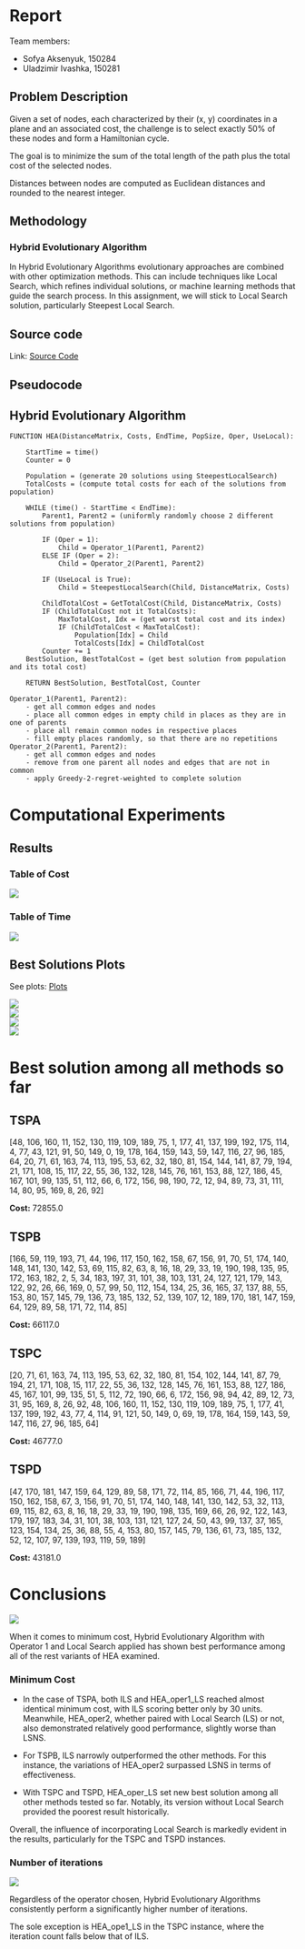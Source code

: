 # Report

Team members:

- Sofya Aksenyuk, 150284
- Uladzimir Ivashka, 150281

## Problem Description

Given a set of nodes, each characterized by their (x, y) coordinates in a plane and an associated cost, the challenge is to select exactly 50% of these nodes and form a Hamiltonian cycle. 

The goal is to minimize the sum of the total length of the path plus the total cost of the selected nodes. 

Distances between nodes are computed as Euclidean distances and rounded to the nearest integer. 

## Methodology

### Hybrid Evolutionary Algorithm

In Hybrid Evolutionary Algorithms evolutionary approaches are combined with other optimization methods. This can include techniques like Local Search, which refines individual solutions, or machine learning methods that guide the search process. In this assignment, we will stick to Local Search solution, particularly Steepest Local Search.

## Source code

Link: [Source Code](https://github.com/aksenyuk/evolutionary-computation/blob/main/large-scale-neighborhood-search/hybrid-evol-algo/hybrid_evol_algo.ipynb)

<div style="page-break-after: always"></div>

## Pseudocode

## Hybrid Evolutionary Algorithm

    FUNCTION HEA(DistanceMatrix, Costs, EndTime, PopSize, Oper, UseLocal):
    
        StartTime = time()
        Counter = 0
    
        Population = (generate 20 solutions using SteepestLocalSearch)
        TotalCosts = (compute total costs for each of the solutions from population)
    
        WHILE (time() - StartTime < EndTime):
            Parent1, Parent2 = (uniformly randomly choose 2 different solutions from population)
    
            IF (Oper = 1):
                Child = Operator_1(Parent1, Parent2)
            ELSE IF (Oper = 2):
                Child = Operator_2(Parent1, Parent2)
    
            IF (UseLocal is True):
                Child = SteepestLocalSearch(Child, DistanceMatrix, Costs)
    
            ChildTotalCost = GetTotalCost(Child, DistanceMatrix, Costs)
            IF (ChildTotalCost not it TotalCosts):
                MaxTotalCost, Idx = (get worst total cost and its index)
                IF (ChildTotalCost < MaxTotalCost):
                    Population[Idx] = Child
                    TotalCosts[Idx] = ChildTotalCost
            Counter += 1
        BestSolution, BestTotalCost = (get best solution from population and its total cost)
    
        RETURN BestSolution, BestTotalCost, Counter
    
    Operator_1(Parent1, Parent2):
        - get all common edges and nodes
        - place all common edges in empty child in places as they are in one of parents
        - place all remain common nodes in respective places
        - fill empty places randomly, so that there are no repetitions
    Operator_2(Parent1, Parent2):
        - get all common edges and nodes
        - remove from one parent all nodes and edges that are not in common
        - apply Greedy-2-regret-weighted to complete solution


<div style="page-break-after: always"></div>

# Computational Experiments

## Results

### Table of Cost

<img src="plots/costs.png"/>

<div style="page-break-after: always"></div>

### Table of Time

<img src="plots/times.png"/>

<div style="page-break-after: always"></div>

## Best Solutions Plots

See plots: [Plots](https://github.com/aksenyuk/evolutionary-computation/tree/main/large-scale-neighborhood-search/plots/)

<img src="plots/TSPA.png"/>

<div style="page-break-after: always"></div>

<img src="plots/TSPB.png"/>

<div style="page-break-after: always"></div>

<img src="plots/TSPC.png"/>

<div style="page-break-after: always"></div>

<img src="plots/TSPD.png"/>

<div style="page-break-after: always"></div>

# Best solution among all methods so far

## TSPA
[48, 106, 160, 11, 152, 130, 119, 109, 189, 75, 1, 177, 41, 137, 199, 192, 175, 114, 4, 77, 43, 121, 91, 50, 149, 0, 19, 178, 164, 159, 143, 59, 147, 116, 27, 96, 185, 64, 20, 71, 61, 163, 74, 113, 195, 53, 62, 32, 180, 81, 154, 144, 141, 87, 79, 194, 21, 171, 108, 15, 117, 22, 55, 36, 132, 128, 145, 76, 161, 153, 88, 127, 186, 45, 167, 101, 99, 135, 51, 112, 66, 6, 172, 156, 98, 190, 72, 12, 94, 89, 73, 31, 111, 14, 80, 95, 169, 8, 26, 92]

**Cost:** 72855.0


## TSPB
[166, 59, 119, 193, 71, 44, 196, 117, 150, 162, 158, 67, 156, 91, 70, 51, 174, 140, 148, 141, 130, 142, 53, 69, 115, 82, 63, 8, 16, 18, 29, 33, 19, 190, 198, 135, 95, 172, 163, 182, 2, 5, 34, 183, 197, 31, 101, 38, 103, 131, 24, 127, 121, 179, 143, 122, 92, 26, 66, 169, 0, 57, 99, 50, 112, 154, 134, 25, 36, 165, 37, 137, 88, 55, 153, 80, 157, 145, 79, 136, 73, 185, 132, 52, 139, 107, 12, 189, 170, 181, 147, 159, 64, 129, 89, 58, 171, 72, 114, 85]    

**Cost:** 66117.0


## TSPC
[20, 71, 61, 163, 74, 113, 195, 53, 62, 32, 180, 81, 154, 102, 144, 141, 87, 79, 194, 21, 171, 108, 15, 117, 22, 55, 36, 132, 128, 145, 76, 161, 153, 88, 127, 186, 45, 167, 101, 99, 135, 51, 5, 112, 72, 190, 66, 6, 172, 156, 98, 94, 42, 89, 12, 73, 31, 95, 169, 8, 26, 92, 48, 106, 160, 11, 152, 130, 119, 109, 189, 75, 1, 177, 41, 137, 199, 192, 43, 77, 4, 114, 91, 121, 50, 149, 0, 69, 19, 178, 164, 159, 143, 59, 147, 116, 27, 96, 185, 64]

**Cost:** 46777.0


## TSPD
[47, 170, 181, 147, 159, 64, 129, 89, 58, 171, 72, 114, 85, 166, 71, 44, 196, 117, 150, 162, 158, 67, 3, 156, 91, 70, 51, 174, 140, 148, 141, 130, 142, 53, 32, 113, 69, 115, 82, 63, 8, 16, 18, 29, 33, 19, 190, 198, 135, 169, 66, 26, 92, 122, 143, 179, 197, 183, 34, 31, 101, 38, 103, 131, 121, 127, 24, 50, 43, 99, 137, 37, 165, 123, 154, 134, 25, 36, 88, 55, 4, 153, 80, 157, 145, 79, 136, 61, 73, 185, 132, 52, 12, 107, 97, 139, 193, 119, 59, 189]  

**Cost:** 43181.0

<div style="page-break-after: always"></div>

# Conclusions

<img src="plots/costs_bar_plot.png"/>

When it comes to minimum cost, Hybrid Evolutionary Algorithm with Operator 1 and Local Search applied has shown best performance among all of the rest variants of HEA examined.

### Minimum Cost

- In the case of TSPA, both ILS and HEA_oper1_LS reached almost identical minimum cost, with ILS scoring better only by 30 units. Meanwhile, HEA_oper2, whether paired with Local Search (LS) or not, also demonstrated relatively good performance, slightly worse than LSNS.

- For TSPB, ILS narrowly outperformed the other methods. For this instance, the variations of HEA_oper2 surpassed LSNS in terms of effectiveness.

- With TSPC and TSPD, HEA_oper_LS set new best solution among all other methods tested so far. Notably, its version without Local Search provided the poorest result historically.

Overall, the influence of incorporating Local Search is markedly evident in the results, particularly for the TSPC and TSPD instances.

<div style="page-break-after: always"></div>

### Number of iterations

<img src="plots/hea_no_iters.png"/>

Regardless of the operator chosen, Hybrid Evolutionary Algorithms consistently perform a significantly higher number of iterations. 

The sole exception is HEA_ope1_LS in the TSPC instance, where the iteration count falls below that of ILS.
